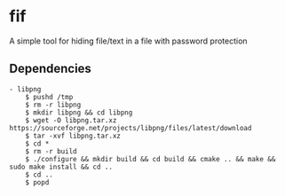 # fif
A simple tool for hiding file/text in a file with password protection


## Dependencies
    - libpng
        $ pushd /tmp
        $ rm -r libpng
        $ mkdir libpng && cd libpng
        $ wget -O libpng.tar.xz https://sourceforge.net/projects/libpng/files/latest/download
        $ tar -xvf libpng.tar.xz
        $ cd *
        $ rm -r build
        $ ./configure && mkdir build && cd build && cmake .. && make && sudo make install && cd ..
        $ cd ..
        $ popd
